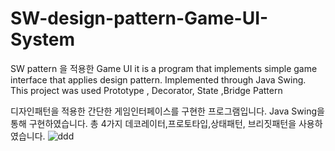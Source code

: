 # SW-design-pattern-Game-UI-System
SW pattern 을 적용한 Game UI 
it is a program that implements simple game interface that applies design pattern.
Implemented through Java Swing.
This project was used Prototype , Decorator, State ,Bridge Pattern

디자인패턴을 적용한 간단한 게임인터페이스를 구현한 프로그램입니다.
Java Swing을 통해 구현하였습니다. 
총 4가지 데코레이터,프로토타입,상태패턴, 브리짓패턴을 사용하였습니다.
![ddd](https://user-images.githubusercontent.com/72744580/96365698-76ffec80-117d-11eb-844f-7ac2dd511964.PNG)
